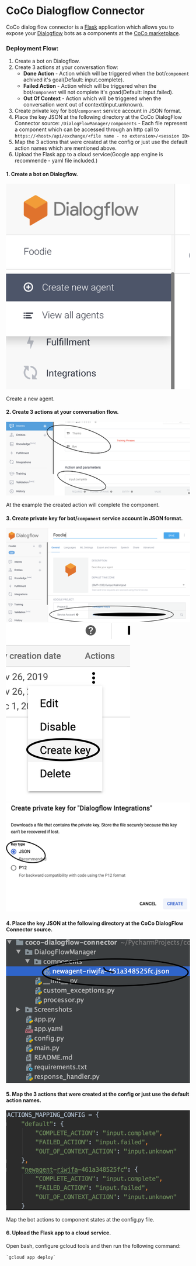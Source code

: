 # CoCo Dialogflow Connector

CoCo dialog flow connector is a [Flask](http://flask.palletsprojects.com/en/1.1.x/ "Flask") application which allows you to expose your [Dialogflow](https://dialogflow.cloud.google.com/ "Dialw") bots as a components at the [CoCo marketplace](https://marketplace.conversationalcomponents.com/ "CoCo marketplace").

### Deployment Flow:

1. Create a bot on Dialogflow.
2. Create 3 actions at your conversation flow:
	- **Done Action** - Action which will be triggered when the bot/`component` achived it's goal(Default: input.complete).
	- **Failed Action** - Action which will be triggered when the bot/`component` will not complete it's goad(Default: input.failed).  
	- **Out Of Context** - Action which will be triggered when the conversation went out of context(input.unknown).
3. Create private key for bot/`component`  service account in JSON format.
4. Place the key JSON at the following directory at the CoCo DialogFlow Connector source:
`/DialogFlowManager/components` - Each file represent a component which can be accessed through an http call to` https://<host>/api/exchange/<file name - no extension>/<session ID>`
5. Map the 3 actions that were created at the config or just use the default action names which are mentioned above.
6. Upload the Flask app to a cloud service(Google app engine is recommende - yaml file included.)



#### 1. Create a bot on Dialogflow.

 ![Create a new agent.](/Screenshots/1CreateBot.png)

 Create a new agent.

 #### 2. Create 3 actions at your conversation flow.

 ![Create relevant action.](/Screenshots/2CreateActions.png)

 At the example the created action will complete the component.

 #### 3. Create private key for bot/`component`  service account in JSON format.

 ![Create key for service account.](/Screenshots/3CreateKeyForServiceAccount.png)
 ![Create key for service account, Create key button.](/Screenshots/4CreateKeyForServiceAccount.png)
 ![Create key for service account, Choose JSON.](/Screenshots/5CreateKeyForServiceAccount.png)


 #### 4. Place the key JSON at the following directory at the CoCo DialogFlow Connector source.

 ![Place component key in connector source directory.](/Screenshots/6PlaceFileInSourceCode.png)

 #### 5. Map the 3 actions that were created at the config or just use the default action names.

  ![Configure component actions.](/Screenshots/7ConfigComponentsActions.png)

  Map the bot actions to component states at the config.py file.

 #### 6. Upload the Flask app to a cloud service.

 Open bash, configure gcloud tools and then run the following command:

    `gcloud app deploy`


